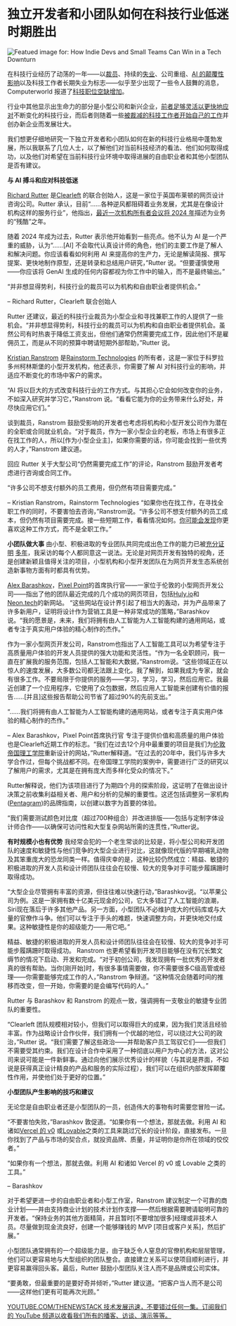 # 独立开发者和小团队如何在科技行业低迷时期胜出

![Featued image for: How Indie Devs and Small Teams Can Win in a Tech Downturn](https://cdn.thenewstack.io/media/2025/02/be45ec3a-fellipe-ditadi-gizkgomv8de-unsplashb-1024x576.jpg)

在科技行业经历了动荡的一年——以[裁员](https://thenewstack.io/how-tech-industry-layoffs-are-impacting-developers/)、持续的[失业](https://thenewstack.io/how-to-land-a-new-dev-or-it-job-advice-from-hr-professionals/)、公司重组、[AI 的颠覆性影响](https://thenewstack.io/5-creative-ways-developers-are-using-ai)以及科技工作者长期失业为标志——似乎至少出现了一些令人鼓舞的消息，Computerworld 报道了[科技职位空缺增加](https://www.computerworld.com/article/3819940/tech-unemployment-jumps-even-as-job-openings-increase.html)。

行业中其他显示出生命力的部分是小型公司和新兴企业，[前者足够灵活以更快地应对](https://www.forbes.com/sites/tonybradley/2024/05/08/small-business-growth-in-the-digital-age/)不断变化的科技行业，而后者则随着一些[被裁减的科技工作者开始自己的工作](https://www.techradar.com/pro/laid-off-tech-workers-are-starting-their-own-businesses)并创办新企业而发展壮大。

我们想更仔细地研究一下独立开发者和小团队如何在新的科技行业格局中蓬勃发展，所以我联系了几位人士，以了解他们对当前科技经济的看法、他们如何取得成功，以及他们对希望在当前科技行业环境中取得进展的自由职业者和其他小型团队是否有建议。

**与 AI 搏斗和应对科技低迷**

[Richard Rutter](https://www.linkedin.com/in/richardrutter/) 是[Clearleft](https://clearleft.com/) 的联合创始人，这是一家位于英国布莱顿的网页设计咨询公司。Rutter 承认，目前“……各种逆风都阻碍着业务发展，尤其是在像设计机构这样的服务行业”，他指出，[最近一次机构所有者会议将 2024 年](https://www.thewowcompany.com/uk-benchpress-2025-results-launch)描述为业务的“残酷”之年。

随着 2024 年成为过去，Rutter 表示他开始看到一些亮点。他不认为 AI 是一个严重的威胁，认为“……[AI] 不会取代认真设计师的角色，他们的主要工作是了解人和解决问题。你应该看看如何利用 AI 来提高你的生产力，无论是解读简报、撰写提案、更快地制作原型，还是转录和总结用户研究，”Rutter 说。“但要谨慎使用——你应该将 GenAI 生成的任何内容都视为你工作中的输入，而不是最终输出。”

“并非想显得势利，科技行业的裁员可以为机构和自由职业者提供机会。”

– Richard Rutter，Clearleft 联合创始人

Rutter 还建议，最近的科技行业裁员为小型企业和寻找兼职工作的人提供了一些机会。“并非想显得势利，科技行业的裁员可以为机构和自由职业者提供机会。虽然公司有时热衷于降低工资支出，但他们通常仍然需要完成工作，因此他们不是雇佣员工，而是从不同的预算中聘请短期外部帮助，”Rutter 说。

[Kristian Ranstrom](https://www.linkedin.com/in/redapollos/) 是[Rainstorm Technologies](https://www.rainstormtech.com/) 的所有者，这是一家位于科罗拉多州柯林斯堡的小型开发机构，他还表示，你需要了解 AI 对科技行业的影响，并适应不断变化的市场中客户的需求。

“AI 将以巨大的方式改变科技行业的工作方式。与其担心它会如何改变你的业务，不如深入研究并学习它，”Ranstrom 说。“看看它能为你的业务带来什么好处，并尽快应用它们。”

谈到裁员，Ranstrom 鼓励受影响的开发者也考虑将机构和小型开发公司作为潜在的全职或合同就业机会。“对于裁员，作为一家小型企业的老板，市场上有很多正在找工作的人，所以[作为小型企业主]，如果你需要的话，你可能会找到一些优秀的人才，”Ranstrom 建议道。

回应 Rutter 关于大型公司“仍然需要完成工作”的评论，Ranstrom 鼓励开发者考虑进行咨询或合同工作。

“许多公司不想支付额外的员工费用，但仍然有项目需要完成。”

– Kristian Ranstrom，Rainstorm Technologies
“如果你也在找工作，在寻找全职工作的同时，不要害怕去咨询，”Ranstrom说。“许多公司不想支付额外的员工成本，但仍然有项目需要完成。接一些短期工作，看看情况如何。[你可能会发现](你可能会发现)你更喜欢这种工作方式，而不是全职工作。”

**小团队做大事**
由小型、积极进取的专业团队共同完成出色工作的能力已被[充分证明](https://medium.com/engineering-managers-journal/why-small-teams-are-more-efficient-582860412ab6) [多年](https://www.forbes.com/councils/forbestechcouncil/2021/06/09/smaller-is-better---particularly-when-it-comes-to-dev-teams/)，我采访的每个人都同意这一说法。无论是对网页开发有独特的视角，还是创建新颖且值得关注的项目，小型机构和小型开发团队在为网页开发生态系统创造新事物方面有时都具有优势。


[Alex Barashkov](https://www.linkedin.com/in/barashkov-alex/)，[Pixel Point](https://pixelpoint.io/)的首席执行官——一家位于伦敦的小型网页开发公司——指出了他的团队最近完成的几个成功的网页项目，包括[Huly.io](http://huly.io)和[Neon.tech](https://neon.tech/)的新网站。
“这些网站在设计界引起了相当大的轰动，并为产品带来了许多新用户，证明将设计作为营销工具是一种非常成功的策略，”Barashkov说。“我的愿景是，未来，我们将拥有由人工智能为人工智能构建的通用网站，或者专注于真实用户体验的精心制作的杰作。”

作为一家小型网页开发公司，Ranstrom也指出了人工智能工具可以为希望专注于高质量用户体验的开发人员提供的强大功能和灵活性。“作为一名全职顾问，我一直在扩展我的服务范围，包括人工智能和大数据，”Ranstrom说。“这些领域正在以惊人的速度发展，大多数公司都无法跟上变化。我了解到，如果我成为专家，就会有很多工作。不要局限于你提供的服务——学习，学习，学习，然后应用它。我最近创建了一个应用程序，它使用了众包数据，然后应用人工智能来创建有价值的报告……[并且]这些报告帮助公司节省了超过90%的先前支出。”


“……我们将拥有由人工智能为人工智能构建的通用网站，或者专注于真实用户体验的精心制作的杰作。”

– Alex Barashkov，Pixel Point首席执行官
专注于提供价值和高质量的用户体验也是Clearleft近期工作的标志。“我们在过去12个月中最重要的项目是我们为[伦敦帝国理工学院](https://clearleft.com/work/imperial)重新设计的网站，”Rutter解释道。“在过去的20年中，我们与许多大学合作过，但每个挑战都不同。在帝国理工学院的案例中，需要进行广泛的研究以了解用户的需求，尤其是在拥有庞大而多样化受众的情况下。”

Rutter解释说，他们为该项目进行了为期四个月的探索阶段，这证明了在做出设计决策之前收集利益相关者、用户和分析的见解的重要性。这还包括调整另一家机构([Pentagram](https://www.pentagram.com/))的品牌指南，以创建以数字为首要的体验。

“我们需要测试颜色对比度（超过700种组合）并改进排版——包括与定制字体设计师合作——以确保可访问性和大型复杂网站所需的连贯性，”Rutter说。

**有时规模小也有优势**
我经常会犯的一个老生常谈的比较是，将小型公司和开发团队的速度和敏捷性与他们竞争的大型企业进行对比，这就像现代版的早期哺乳动物及其笨重庞大的恐龙同类一样。值得庆幸的是，这种比较仍然成立：精益、敏捷的积极进取的开发人员和设计师团队往往会在较慢、较大的竞争对手可能步履蹒跚时取得成功。

“大型企业尽管拥有丰富的资源，但往往难以快速行动，”Barashkov说。“以苹果公司为例。这是一家拥有数十亿美元现金的公司，它大多错过了人工智能的浪潮，Siri现在落后于许多其他产品。另一方面，小型团队不必维护庞大的代码库或与大量的官僚作斗争。他们可以专注于手头的难题，快速调整方向，并更快地交付成果。这种敏捷性是你的超级能力——用它吧。”

精益、敏捷的积极进取的开发人员和设计师团队往往会在较慢、较大的竞争对手可能步履蹒跚时取得成功。
Ranstrom 也更希望看到开发项目能够在没有冗长繁文缛节的情况下启动、开发和完成。“对于初创公司，我发现拥有一批优秀的开发者真的很有帮助。当你[刚开始]时，有很多事情需要做，你不需要很多C级高管或经理——你需要能够完成工作的人，”Ranstrom 争辩道。“这种情况会随着时间的推移而改变，但一开始，你需要的是会编写代码的人。”

Rutter 与 Barashkov 和 Ranstrom 的观点一致，强调拥有一支敬业的敏捷专业团队的重要性。

“Clearleft 团队规模相对较小，但我们可以取得巨大的成果，因为我们灵活且经验丰富。作为战略设计合作伙伴，我们拥有一个优越的地位，可以绕过大公司的政治，”Rutter 说。“我们需要了解这些政治——并帮助客户员工驾驭它们——但我们不需要受其约束。我们在设计合作中采用了一种彻底以用户为中心的方法，这对公司来说可能是一件新鲜事。通过向他们展示优秀设计的样貌（与其说是界面，不如说是获得真正设计精良的产品和服务的实际过程），我们可以在组织内部发挥颠覆性作用，并使他们处于更好的位置。”

**小型团队产生影响的技巧和建议**

无论您是自由职业者还是小型团队的一员，创造伟大的事物有时需要您冒险一试。

“不要害怕失败，”Barashkov 敦促道。“如果你有一个想法，那就去做。利用 AI 和诸如[Vercel 的 v0](https://v0.dev/) 或[Lovable](https://lovable.dev/)之类的工具来跳过冗长的设计阶段，直接发布。一旦你找到了产品与市场的契合点，就投资品牌、质量，并证明你是你所在领域的佼佼者。”

“如果你有一个想法，那就去做。利用 AI 和诸如 Vercel 的 v0 或 Lovable 之类的工具。”

– Barashkov

对于希望更进一步的自由职业者和小型工作室，Ranstrom 建议制定一个可靠的商业计划——并由支持商业计划的技术计划作支撑——然后根据需要聘请聪明可靠的开发者。“保持业务的其他方面精简，并且暂时[不要增加很多]经理或非技术人员。尽量做到现金流良好，创建一个能够赚钱的 MVP [项目或客户关系]，然后扩展。”

小型团队通常拥有的一个超级能力是，由于缺乏令人窒息的官僚机构和层层管理，他们可以更容易地与大型组织的团队整合。直接建立关系可以使项目顺利进行，并更容易赢得回头客。最后，Rutter 鼓励小型团队关注人而不是品牌或公司实体。

“要勇敢，但最重要的是要好奇并倾听，”Rutter 建议道。“把客户当人而不是公司——这样他们更有可能再次光顾。”

[YOUTUBE.COM/THENEWSTACK 技术发展迅速，不要错过任何一集。订阅我们的 YouTube 频道以收看我们所有的播客、访谈、演示等等。](https://youtube.com/thenewstack?sub_confirmation=1)